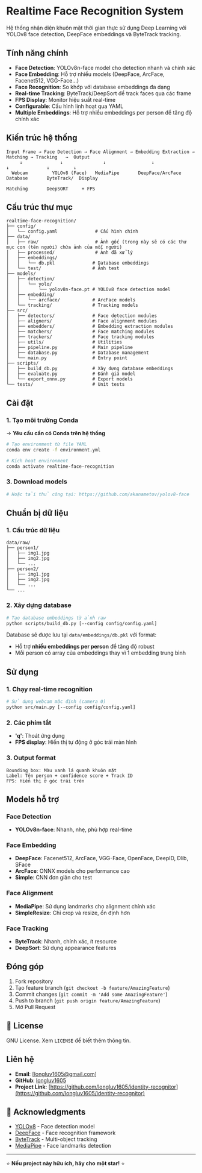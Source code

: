 # Realtime Face Recognition System

Hệ thống nhận diện khuôn mặt thời gian thực sử dụng Deep Learning với YOLOv8 face detection, DeepFace embeddings và ByteTrack tracking.

## Tính năng chính

- **Face Detection**: YOLOv8n-face model cho detection nhanh và chính xác
- **Face Embedding**: Hỗ trợ nhiều models (DeepFace, ArcFace, Facenet512, VGG-Face...)
- **Face Recognition**: So khớp với database embeddings đa dạng
- **Real-time Tracking**: ByteTrack/DeepSort để track faces qua các frame
- **FPS Display**: Monitor hiệu suất real-time
- **Configurable**: Cấu hình linh hoạt qua YAML
- **Multiple Embeddings**: Hỗ trợ nhiều embeddings per person để tăng độ chính xác

## Kiến trúc hệ thống

```plain
Input Frame → Face Detection → Face Alignment → Embedding Extraction → Matching → Tracking   →  Output
     ↓              ↓               ↓                 ↓                  ↓              ↓         ↓
  Webcam         YOLOv8 (Face)   MediaPipe       DeepFace/ArcFace    Database       ByteTrack/  Display
                                                                     Matching       DeepSORT     + FPS
```

## Cấu trúc thư mục

```plain
realtime-face-recognition/
├── config/
│   └── config.yaml              # Cấu hình chính
├── data/
│   ├── raw/                     # Ảnh gốc (trong này sẽ có các thư mục con (tên người) chứa ảnh của mỗi người)
│   ├── processed/               # Ảnh đã xử lý
│   ├── embeddings/
│   │   └── db.pkl              # Database embeddings
│   └── test/                   # Ảnh test
├── models/
│   ├── detection/
│   │   └── yolo/
│   │       └── yolov8n-face.pt # YOLOv8 face detection model
│   ├── embedding/
│   │   └── arcface/            # ArcFace models
│   └── tracking/               # Tracking models
├── src/
│   ├── detectors/              # Face detection modules
│   ├── aligners/               # Face alignment modules
│   ├── embedders/              # Embedding extraction modules
│   ├── matchers/               # Face matching modules
│   ├── trackers/               # Face tracking modules
│   ├── utils/                  # Utilities
│   ├── pipeline.py             # Main pipeline
│   ├── database.py             # Database management
│   └── main.py                 # Entry point
├── scripts/
│   ├── build_db.py             # Xây dựng database embeddings
│   ├── evaluate.py             # Đánh giá model
│   └── export_onnx.py          # Export models
└── tests/                      # Unit tests
```

## Cài đặt

### 1. Tạo môi trường Conda

-> **Yêu cầu cần có Conda trên hệ thống**

```bash
# Tạo environment từ file YAML
conda env create -f environment.yml

# Kích hoạt environment
conda activate realtime-face-recognition
```

### 3. Download models

```bash
# Hoặc tải thủ công tại: https://github.com/akanametov/yolov8-face
```

## Chuẩn bị dữ liệu

### 1. Cấu trúc dữ liệu

```plain
data/raw/
├── person1/
│   ├── img1.jpg
│   ├── img2.jpg
│   └── ...
├── person2/
│   ├── img1.jpg
│   ├── img2.jpg
│   └── ...
└── ...
```

### 2. Xây dựng database

```bash
# Tạo database embeddings từ ảnh raw
python scripts/build_db.py [--config config/config.yaml]
```

Database sẽ được lưu tại `data/embeddings/db.pkl` với format:

- Hỗ trợ **nhiều embeddings per person** để tăng độ robust
- Mỗi person có array của embeddings thay vì 1 embedding trung bình

## Sử dụng

### 1. Chạy real-time recognition

```bash
# Sử dụng webcam mặc định (camera 0)
python src/main.py [--config config/config.yaml]
```

### 2. Các phím tắt

- **'q'**: Thoát ứng dụng
- **FPS display**: Hiển thị tự động ở góc trái màn hình

### 3. Output format

```plain
Bounding box: Màu xanh lá quanh khuôn mặt
Label: Tên person + confidence score + Track ID
FPS: Hiển thị ở góc trái trên
```

## Models hỗ trợ

### Face Detection

- **YOLOv8n-face**: Nhanh, nhẹ, phù hợp real-time

### Face Embedding

- **DeepFace**: Facenet512, ArcFace, VGG-Face, OpenFace, DeepID, Dlib, SFace
- **ArcFace**: ONNX models cho performance cao
- **Simple**: CNN đơn giản cho test

### Face Alignment

- **MediaPipe**: Sử dụng landmarks cho alignment chính xác
- **SimpleResize**: Chỉ crop và resize, ổn định hơn

### Face Tracking

- **ByteTrack**: Nhanh, chính xác, ít resource
- **DeepSort**: Sử dụng appearance features

## Đóng góp

1. Fork repository
2. Tạo feature branch (`git checkout -b feature/AmazingFeature`)
3. Commit changes (`git commit -m 'Add some AmazingFeature'`)
4. Push to branch (`git push origin feature/AmazingFeature`)
5. Mở Pull Request

## 📄 License

GNU License. Xem `LICENSE` để biết thêm thông tin.

## Liên hệ

- **Email**: [longluv1605@gmail.com]
- **GitHub**: [longluv1605](https://github.com/longluv1605)
- **Project Link**: [https://github.com/longluv1605/identity-recognitor](https://github.com/longluv1605/identity-recognitor)

## 🙏 Acknowledgments

- [YOLOv8](https://github.com/ultralytics/ultralytics) - Face detection model
- [DeepFace](https://github.com/serengil/deepface) - Face recognition framework
- [ByteTrack](https://github.com/ifzhang/ByteTrack) - Multi-object tracking
- [MediaPipe](https://mediapipe.dev/) - Face landmarks detection

---

⭐ **Nếu project này hữu ích, hãy cho một star!** ⭐
